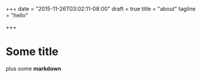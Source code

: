 +++
date = "2015-11-26T03:02:11-08:00"
draft = true
title = "about"
tagline = "hello"

+++

# Some title

plus some **markdown**
